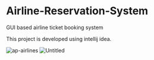 # Airline-Reservation-System
GUI based airline ticket booking system


This project is developed using intellij idea. 


![ap-airlines](https://user-images.githubusercontent.com/76277810/180946598-383f3aa0-556b-4c35-a66a-95026a80620c.jpg)
![Untitled](https://user-images.githubusercontent.com/76277810/180946614-b4d97a9e-7c36-4d58-900c-90288070037a.jpg)
